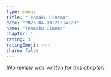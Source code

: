 ```yaml
---
type: manga
title: "Tenmaku Cinema"
date: "2023-04-13T21:14:28"
name: "Tenmaku Cinema"
chapter: 1
rating: 3
ratingEmoji: ⭐️⭐️⭐️
share: false
---
```


_[No review was written for this chapter]_
